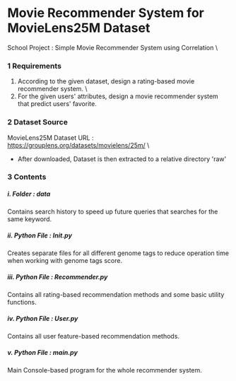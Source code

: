 # Movie Recommender System for MovieLens25M Dataset
School Project : Simple Movie Recommender System using Correlation \


### 1 Requirements
1. According to the given dataset, design a rating-based movie recommender system. \
2. For the given users' attributes, design a movie recommender system that predict users' favorite.


### 2 Dataset Source
MovieLens25M Dataset URL : https://grouplens.org/datasets/movielens/25m/ \
+ After downloaded, Dataset is then extracted to a relative directory 'raw'


### 3 Contents

##### i. Folder : data
Contains search history to speed up future queries that searches for the same keyword.

##### ii. Python File : Init.py
Creates separate files for all different genome tags to reduce operation time when working with genome tags score.

##### iii. Python File : Recommender.py
Contains all rating-based recommendation methods and some basic utility functions.

##### iv. Python File : User.py
Contains all user feature-based recommendation methods.

##### v. Python File : main.py
Main Console-based program for the whole recommender system.
